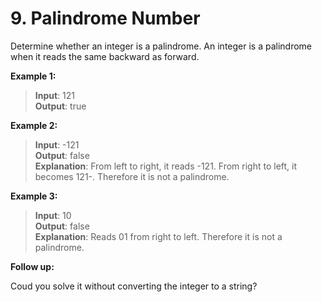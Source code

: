 ﻿# 9. Palindrome Number

Determine whether an integer is a palindrome. An integer is a palindrome when it reads the same backward as forward.

**Example 1:**

> **Input**: 121  
> **Output**: true 

**Example 2:**
> **Input**: -121  
> **Output**: false   
> **Explanation**: From left to right, it reads -121. From right to left, it becomes 121-. Therefore it is not a palindrome.

**Example 3:**

> **Input**: 10  
> **Output**: false  
> **Explanation**: Reads 01 from right to left. Therefore it is not a palindrome.

**Follow up:**

Coud you solve it without converting the integer to a string?
